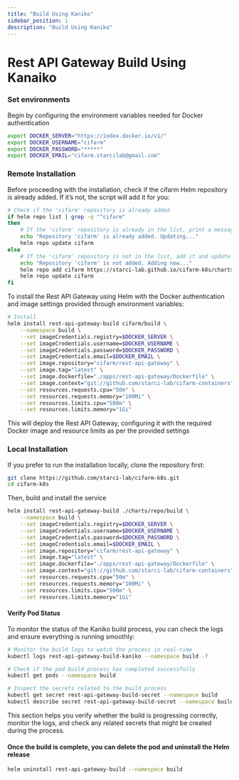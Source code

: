 ```yaml
---
title: "Build Using Kaniko"
sidebar_position: 1
description: "Build Using Kaniko"
---
```

# Rest API Gateway Build Using Kanaiko
### Set environments
Begin by configuring the environment variables needed for Docker authentication
```bash
export DOCKER_SERVER="https://index.docker.io/v1/"  
export DOCKER_USERNAME="cifarm"  
export DOCKER_PASSWORD="*****"  
export DOCKER_EMAIL="cifarm.starcilab@gmail.com"  
```
### Remote Installation
Before proceeding with the installation, check if the cifarm Helm repository is already added. If it’s not, the script will add it for you:
```bash
# Check if the 'cifarm' repository is already added
if helm repo list | grep -q "^cifarm" 
then
    # If the 'cifarm' repository is already in the list, print a message and update the repository
    echo "Repository 'cifarm' is already added. Updating..."
    helm repo update cifarm
else
    # If the 'cifarm' repository is not in the list, add it and update the repository
    echo "Repository 'cifarm' is not added. Adding now..."
    helm repo add cifarm https://starci-lab.github.io/cifarm-k8s/charts
    helm repo update cifarm
fi
```
To install the Rest API Gateway using Helm with the Docker authentication and image settings provided through environment variables:
```bash
# Install
helm install rest-api-gateway-build cifarm/build \
    --namespace build \
    --set imageCredentials.registry=$DOCKER_SERVER \
    --set imageCredentials.username=$DOCKER_USERNAME \
    --set imageCredentials.password=$DOCKER_PASSWORD \
    --set imageCredentials.email=$DOCKER_EMAIL \
    --set image.repository="cifarm/rest-api-gateway" \
    --set image.tag="latest" \
    --set image.dockerfile="./apps/rest-api-gateway/Dockerfile" \
    --set image.context="git://github.com/starci-lab/cifarm-containers" \
    --set resources.requests.cpu="50m" \
    --set resources.requests.memory="100Mi" \
    --set resources.limits.cpu="500m" \
    --set resources.limits.memory="1Gi"
```
This will deploy the Rest API Gateway, configuring it with the required Docker image and resource limits as per the provided settings
### Local Installation
If you prefer to run the installation locally, clone the repository first:
```bash
git clone https://github.com/starci-lab/cifarm-k8s.git
cd cifarm-k8s
```
Then, build and install the service
```bash    
helm install rest-api-gateway-build ./charts/repo/build \
    --namespace build \
    --set imageCredentials.registry=$DOCKER_SERVER \
    --set imageCredentials.username=$DOCKER_USERNAME \
    --set imageCredentials.password=$DOCKER_PASSWORD \
    --set imageCredentials.email=$DOCKER_EMAIL \
    --set image.repository="cifarm/rest-api-gateway" \
    --set image.tag="latest" \
    --set image.dockerfile="./apps/rest-api-gateway/Dockerfile" \
    --set image.context="git://github.com/starci-lab/cifarm-containers" \
    --set resources.requests.cpu="50m" \
    --set resources.requests.memory="100Mi" \
    --set resources.limits.cpu="500m" \
    --set resources.limits.memory="1Gi"
```
#### Verify Pod Status
To monitor the status of the Kaniko build process, you can check the logs and ensure everything is running smoothly:
```bash
# Monitor the build logs to watch the process in real-time
kubectl logs rest-api-gateway-build-kaniko --namespace build -f

# Check if the pod build process has completed successfully
kubectl get pods --namespace build

# Inspect the secrets related to the build process
kubectl get secret rest-api-gateway-build-secret --namespace build
kubectl describe secret rest-api-gateway-build-secret --namespace build
```
This section helps you verify whether the build is progressing correctly, monitor the logs, and check any related secrets that might be created during the process.
#### Once the build is complete, you can delete the pod and uninstall the Helm release
```bash
helm uninstall rest-api-gateway-build --namespace build
```